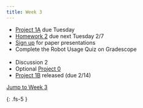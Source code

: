 ```yaml
---
title: Week 3
---
```

- [Project 1A](https://ucb-ee106.github.io/106b-sp23site/assets/proj/proj1a.pdf) due Tuesday
- [Homework 2](https://ucb-ee106.github.io/106b-sp23site/assets/hw/hw2.zip) due next Tuesday 2/7
- [Sign up](https://docs.google.com/spreadsheets/d/1R_x_skHDTk3o6-p1RcqvzdAZNXh3GBEzwrG-fD-mpQ0/edit#gid=490407880) for paper presentations
- Complete the Robot Usage Quiz on Gradescope
<br><br>
- Discussion 2
- Optional [Project 0](https://ucb-ee106.github.io/106b-sp23site/assets/proj/proj0.pdf)
- [Project 1B](https://ucb-ee106.github.io/106b-sp23site/assets/proj/proj1b.pdf) released (due 2/14)

<a href="#Week3">Jump to Week 3 </a>

{: .fs-5 }
